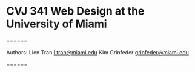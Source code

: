 # CVJ 341 Web Design at the University of Miami
======

Authors: 
Lien Tran l.tran@miami.edu
Kim Grinfeder grinfeder@miami.edu

======


